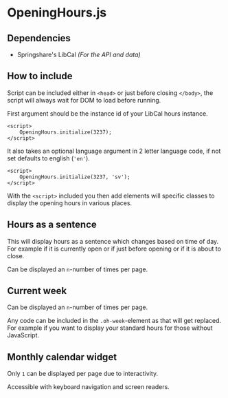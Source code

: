OpeningHours.js
===============

Dependencies
------------

*   Springshare's LibCal _(For the API and data)_

How to include
--------------

Script can be included either in `<head>` or just before closing `</body>`, the script will always wait for DOM to load before running.

First argument should be the instance id of your LibCal hours instance.

    <script>
        OpeningHours.initialize(3237);
    </script>

It also takes an optional language argument in 2 letter language code, if not set defaults to english (`'en'`).

    <script>
        OpeningHours.initialize(3237, 'sv');
    </script>

With the `<script>` included you then add elements will specific classes to display the opening hours in various places.

Hours as a sentence
-------------------

This will display hours as a sentence which changes based on time of day. For example if it is currently open or if just before opening or if it is about to close.

Can be displayed an `n`\-number of times per page.

<div class="oh-opening-hours">
    <p class="oh-countdown"></p>
</div>

Current week
------------

Can be displayed an `n`\-number of times per page.

Any code can be included in the `.oh-week`\-element as that will get replaced. For example if you want to display your standard hours for those without JavaScript.

<div class="oh-opening-hours">
    <ul class="oh-week"></ul>
</div>

Monthly calendar widget
-----------------------

Only `1` can be displayed per page due to interactivity.

Accessible with keyboard navigation and screen readers.

<div class="oh-opening-hours">
    <div class="oh-calendar" id="oh-calendar"></div>
</div>